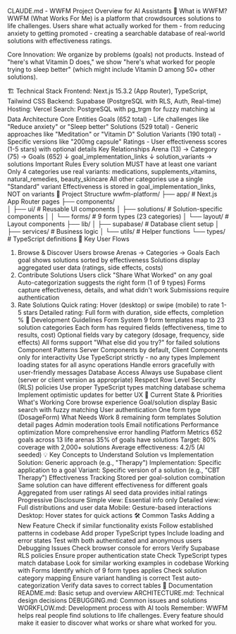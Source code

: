 CLAUDE.md - WWFM Project Overview for AI Assistants
🎯 What is WWFM?
WWFM (What Works For Me) is a platform that crowdsources solutions to life challenges. Users share what actually worked for them - from reducing anxiety to getting promoted - creating a searchable database of real-world solutions with effectiveness ratings.

Core Innovation: We organize by problems (goals) not products. Instead of "here's what Vitamin D does," we show "here's what worked for people trying to sleep better" (which might include Vitamin D among 50+ other solutions).

🏗️ Technical Stack
Frontend: Next.js 15.3.2 (App Router), TypeScript, Tailwind CSS
Backend: Supabase (PostgreSQL with RLS, Auth, Real-time)
Hosting: Vercel
Search: PostgreSQL with pg_trgm for fuzzy matching
📊 Data Architecture
Core Entities
Goals (652 total) - Life challenges like "Reduce anxiety" or "Sleep better"
Solutions (529 total) - Generic approaches like "Meditation" or "Vitamin D"
Solution Variants (190 total) - Specific versions like "200mg capsule"
Ratings - User effectiveness scores (1-5 stars) with optional details
Key Relationships
Arena (13) → Category (75) → Goals (652)
                                ↓
                    goal_implementation_links
                                ↓
                        solution_variants → solutions
Important Rules
Every solution MUST have at least one variant
Only 4 categories use real variants: medications, supplements_vitamins, natural_remedies, beauty_skincare
All other categories use a single "Standard" variant
Effectiveness is stored in goal_implementation_links, NOT on variants
📁 Project Structure
wwfm-platform/
├── app/                    # Next.js App Router pages
├── components/            
│   ├── ui/                # Reusable UI components
│   ├── solutions/         # Solution-specific components
│   │   └── forms/         # 9 form types (23 categories)
│   └── layout/            # Layout components
├── lib/
│   ├── supabase/          # Database client setup
│   ├── services/          # Business logic
│   └── utils/             # Helper functions
└── types/                 # TypeScript definitions
🎨 Key User Flows
1. Browse & Discover
Users browse Arenas → Categories → Goals
Each goal shows solutions sorted by effectiveness
Solutions display aggregated user data (ratings, side effects, costs)
2. Contribute Solutions
Users click "Share What Worked" on any goal
Auto-categorization suggests the right form (1 of 9 types)
Forms capture effectiveness, details, and what didn't work
Submissions require authentication
3. Rate Solutions
Quick rating: Hover (desktop) or swipe (mobile) to rate 1-5 stars
Detailed rating: Full form with duration, side effects, completion %
🔧 Development Guidelines
Form System
9 form templates map to 23 solution categories
Each form has required fields (effectiveness, time to results, cost)
Optional fields vary by category (dosage, frequency, side effects)
All forms support "What else did you try?" for failed solutions
Component Patterns
Server Components by default, Client Components only for interactivity
Use TypeScript strictly - no any types
Implement loading states for all async operations
Handle errors gracefully with user-friendly messages
Database Access
Always use Supabase client (server or client version as appropriate)
Respect Row Level Security (RLS) policies
Use proper TypeScript types matching database schema
Implement optimistic updates for better UX
🚀 Current State & Priorities
What's Working
Core browse experience
Goal/solution display
Basic search with fuzzy matching
User authentication
One form type (DosageForm)
What Needs Work
8 remaining form templates
Solution detail pages
Admin moderation tools
Email notifications
Performance optimization
More comprehensive error handling
Platform Metrics
652 goals across 13 life arenas
35% of goals have solutions
Target: 80% coverage with 2,000+ solutions
Average effectiveness: 4.2/5 (AI seeded)
💡 Key Concepts to Understand
Solution vs Implementation
Solution: Generic approach (e.g., "Therapy")
Implementation: Specific application to a goal
Variant: Specific version of a solution (e.g., "CBT Therapy")
Effectiveness Tracking
Stored per goal-solution combination
Same solution can have different effectiveness for different goals
Aggregated from user ratings
AI seed data provides initial ratings
Progressive Disclosure
Simple view: Essential info only
Detailed view: Full distributions and user data
Mobile: Gesture-based interactions
Desktop: Hover states for quick actions
🛠️ Common Tasks
Adding a New Feature
Check if similar functionality exists
Follow established patterns in codebase
Add proper TypeScript types
Include loading and error states
Test with both authenticated and anonymous users
Debugging Issues
Check browser console for errors
Verify Supabase RLS policies
Ensure proper authentication state
Check TypeScript types match database
Look for similar working examples in codebase
Working with Forms
Identify which of 9 form types applies
Check solution category mapping
Ensure variant handling is correct
Test auto-categorization
Verify data saves to correct tables
📝 Documentation
README.md: Basic setup and overview
ARCHITECTURE.md: Technical design decisions
DEBUGGING.md: Common issues and solutions
WORKFLOW.md: Development process with AI tools
Remember: WWFM helps real people find solutions to life challenges. Every feature should make it easier to discover what works or share what worked for you.

